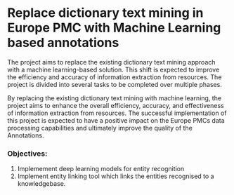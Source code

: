 # Replace dictionary text mining in Europe PMC with Machine Learning based annotations

The project aims to replace the existing dictionary text mining approach with a machine learning-based solution. 
This shift is expected to improve the efficiency and accuracy of information extraction from resources. 
The project is divided into several tasks to be completed over multiple phases.

By replacing the existing dictionary text mining with machine learning, the project aims to enhance the overall efficiency, accuracy, and effectiveness of information extraction from resources. 
The successful implementation of this project is expected to have a positive impact on the Europe PMCs data processing capabilities and ultimately improve the quality of the Annotations.


### Objectives:
1. Implemement deep learning models for entity recognition
2. Implement entity linking tool which links the entities recognised to a knowledgebase.

 

